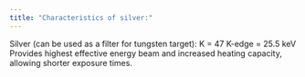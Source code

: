 ```yaml
---
title: "Characteristics of silver:"
---
```

Silver (can be used as a filter for tungsten target):
K = 47
K-edge = 25.5 keV
Provides highest effective energy beam and increased heating capacity, allowing shorter exposure times.


